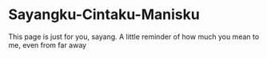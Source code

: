 # Sayangku-Cintaku-Manisku
This page is just for you, sayang. A little reminder of how much you mean to me, even from far away
